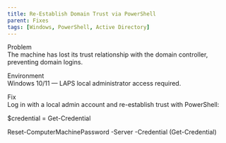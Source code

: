 ```yaml
---
title: Re-Establish Domain Trust via PowerShell
parent: Fixes
tags: [Windows, PowerShell, Active Directory]
---
```


Problem  
The machine has lost its trust relationship with the domain controller, preventing domain logins.

Environment  
Windows 10/11 — LAPS local administrator access required.

Fix  
Log in with a local admin account and re-establish trust with PowerShell:

$credential = Get-Credential

Reset-ComputerMachinePassword -Server <DomainController> -Credential (Get-Credential)

